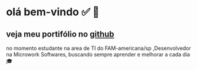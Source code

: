 # olá bem-vindo  :white_check_mark: :rocket:

## veja  meu portifólio  no [github](https://github.com/marceloVinicius12?tab=repositories)

no momento estudante na area de TI do FAM-americana/sp ,Desenvolvedor na Microwork Softwares, buscando sempre aprender e melhorar a cada dia :mortar_board:
